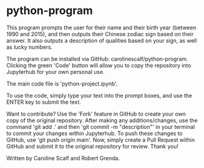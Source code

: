 # python-program

This program prompts the user for their name and their birth year (between 1990 and 2015), and then outputs their Chinese zodiac sign based on their answer. It also outputs a description of qualities based on your sign, as well as lucky numbers.

The program can be installed via GitHub: carolinescalf/python-program. Clicking the green 'Code' button will allow you to copy the repository into Jupyterhub for your own personal use. 

The main code file is 'python-project.ipynb'.

To use the code, simply type your text into the prompt boxes, and use the ENTER key to submit the text. 

Want to contribute? Use the 'Fork' feature in GitHub to create your own copy of the original repository. After making any additions/changes, use the command 'git add .' and then 'git commit -m "description"' in your terminal to commit your changes within Jupyterhub. To push these changes to GitHub, use 'git push origin main'. Now, simply create a Pull Request within GitHub and submit it to the original repository for review. Thank you!


Written by Caroline Scalf and Robert Grenda.